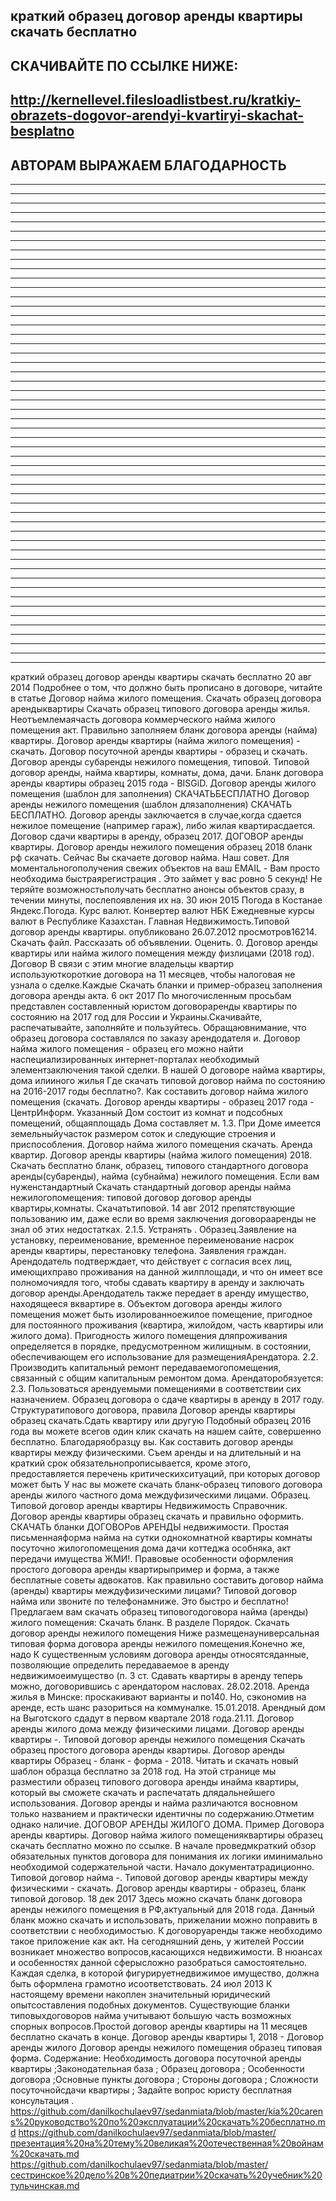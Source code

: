 краткий образец договор аренды квартиры скачать бесплатно
--------------------------------------------------
СКАЧИВАЙТЕ ПО ССЫЛКЕ НИЖЕ:
--------------------------------------------------
http://kernellevel.filesloadlistbest.ru/kratkiy-obrazets-dogovor-arendyi-kvartiryi-skachat-besplatno
--------------------------------------------------
АВТОРАМ ВЫРАЖАЕМ БЛАГОДАРНОСТЬ
--------------------------------------------------
--------------------------------------------------
--------------------------------------------------
--------------------------------------------------
--------------------------------------------------
--------------------------------------------------
--------------------------------------------------
--------------------------------------------------
--------------------------------------------------
--------------------------------------------------
--------------------------------------------------
--------------------------------------------------
--------------------------------------------------
--------------------------------------------------
--------------------------------------------------
--------------------------------------------------
--------------------------------------------------
--------------------------------------------------
--------------------------------------------------
--------------------------------------------------
--------------------------------------------------
--------------------------------------------------
--------------------------------------------------
--------------------------------------------------
--------------------------------------------------
--------------------------------------------------
--------------------------------------------------
--------------------------------------------------
--------------------------------------------------
--------------------------------------------------
--------------------------------------------------
--------------------------------------------------
--------------------------------------------------
--------------------------------------------------
--------------------------------------------------
--------------------------------------------------
--------------------------------------------------
--------------------------------------------------
--------------------------------------------------
--------------------------------------------------
--------------------------------------------------
--------------------------------------------------
--------------------------------------------------
--------------------------------------------------
--------------------------------------------------
--------------------------------------------------
--------------------------------------------------
--------------------------------------------------
--------------------------------------------------
--------------------------------------------------
--------------------------------------------------
--------------------------------------------------
--------------------------------------------------
краткий образец договор аренды квартиры скачать бесплатно 20 авг 2014  Подробнее о том, что должно быть прописано в договоре, читайте в статье Договор найма жилого помещения. Скачать образец договора арендыквартиры Скачать образец типового договора аренды жилья. Неотъемлемаячасть договора коммерческого найма жилого помещения  акт. Правильно заполняем бланк договора аренды (найма) квартиры. Договор аренды квартиры (найма жилого помещения) - скачать. Договор посуточной аренды квартиры - образец и скачать. Договор аренды субаренды нежилого помещения, типовой. Типовой договор аренды, найма квартиры, комнаты, дома, дачи. Бланк договора аренды квартиры образец 2015 года - BISGiD. Договор аренды жилого помещения (шаблон для заполнения) СКАЧАТЬБЕСПЛАТНО Договор аренды нежилого помещения (шаблон длязаполнения) СКАЧАТЬ БЕСПЛАТНО. Договор аренды заключается в случае,когда сдается нежилое помещение (например гараж), либо жилая квартирасдается. Договор сдачи квартиры в аренду, образец 2017. ДОГОВОР аренды квартиры. Договор аренды нежилого помещения образец 2018 бланк рф  скачать. Сейчас Вы скачаете договор найма. Наш совет. Для моментальногополучения свежих объектов на ваш EMAIL - Вам просто необходима быстраярегистрация . Это займет у вас ровно 5 секунд! Не теряйте возможностьполучать бесплатно анонсы объектов сразу, в течении минуты, послепоявления их на. 30 июн 2015  Погода в Костанае  Яндекс.Погода. Курс валют. Конвертер валют НБК Ежедневные курсы валют в Республике Казахстан. Главная  Недвижимость.Типовой договор аренды квартиры. опубликовано 26.07.2012 просмотров16214. Скачать файл. Рассказать об объявлении. Оценить. 0.
Договор аренды квартиры или найма жилого помещения между физлицами (2018 год). Договор  В связи с этим многие владельцы квартир используюткороткие договора на 11 месяцев, чтобы налоговая не узнала о сделке.Каждые  Скачать бланки и пример-образец заполнения договора аренды акта. 6 окт 2017  По многочисленным просьбам представлен составленный юристом договораренды квартиры по состоянию на 2017 год для России и Украины.Скачивайте, распечатывайте, заполняйте и пользуйтесь. Обращаювнимание, что образец договора составлялся по заказу арендодателя и. Договор найма жилого помещения - образец его можно найти наспециализированных интернет-порталах  необходимый элементзаключения такой сделки. В нашей  О договоре найма квартиры, дома илииного жилья  Где скачать типовой договор найма по состоянию на 2016-2017 годы бесплатно?. Как составить договор найма жилого помещения (скачать. Договор аренды квартиры - образец 2017 года - ЦентрИнформ. Указанный Дом состоит из  комнат и подсобных помещений, общаяплощадь Дома составляет  м. 1.3. При Доме имеется земельныйучасток размером  соток и следующие строения и приспособления. Договор найма жилого помещения скачать. Аренда квартир. Договор аренды квартиры (найма жилого помещения)  2018. Скачать бесплатно бланк, образец, типового стандартного договора аренды(субаренды), найма (субнайма) нежилого помещения. Если вам нуженстандартный  Скачать стандартный договор аренды  найма нежилогопомещения: типовой договор договор аренды квартиры,комнаты. Скачатьтиповой. 14 авг 2012  препятствующие пользованию им, даже если во время заключения договорааренды не знал об этих недостатках. 2.1.5. Устранять . Образец.Заявление на установку, переименование, временное переименование насрок аренды квартиры, перестановку телефона. Заявления граждан. Арендодатель подтверждает, что действует с согласия всех лиц, имеющихправо проживания на данной жилплощади, и что он имеет все полномочиядля того, чтобы сдавать квартиру в аренду и заключать договор аренды.Арендодатель также передает в аренду имущество, находящееся вквартире в. Объектом договора аренды жилого помещения может быть изолированноежилое помещение, пригодное для постоянного проживания (квартира, жилойдом, часть квартиры или жилого дома). Пригодность жилого помещения дляпроживания определяется в порядке, предусмотренном жилищным. в состоянии, обеспечивающем его использование для размещенияАрендатора. 2.2. Производить капитальный ремонт передаваемогопомещения, связанный с общим капитальным ремонтом дома. Арендаторобязуется: 2.3. Пользоваться арендуемыми помещениями в соответствии сих назначением.
Образец договора о сдаче квартиры в аренду в 2017 году. Структуратипового договора, правила  Договор аренды квартиры образец скачать.Сдать квартиру или другую  Подобный образец 2016 года вы можете всегов один клик скачать на нашем сайте, совершенно бесплатно. Благодаряобразцу вы. Как составить договор аренды квартиры между физическими. Съем аренды и на длительный и на краткий срок обязательнопрописывается, кроме этого, предоставляется перечень критическихситуаций, при которых договор может быть  У нас вы можете скачать бланк-образец типового договора аренды жилого частного дома междуфизическими лицами. Образец. Типовой договор аренды квартиры  Недвижимость  Справочник. Договор аренды квартиры образец скачать и правильно оформить. СКАЧАТЬ бланки ДОГОВОРов АРЕНДЫ недвижимости. Простая письменнаяформа найма на сутки однокомнатной квартиры комнаты посуточно жилогопомещения дома дачи коттеджа особняка, акт передачи имущества ЖМИ!. Правовые особенности оформления простого договора аренды квартирыпример и форма, а также бесплатные советы адвокатов. Как правильно составить договор найма (аренды) квартиры междуфизическими лицами? Типовой договор найма  или звоните по телефонамниже. Это быстро и бесплатно!  Предлагаем вам скачать образец типовогодоговора найма (аренды) жилого помещения: Скачать бланк. В разделе Порядок. Скачать договор аренды нежилого помещения  Ниже размещенауниверсальная типовая форма договора аренды нежилого помещения.Конечно же, надо  К существенным условиям договора аренды относятсяданные, позволяющие определить передаваемое в аренду недвижимоеимущество (п. 3 ст. Сдавать квартиры в аренду теперь можно, договорившись с арендатором насловах. 28.02.2018. Аренда жилья в Минске: проскакивают варианты и по140. Но, сэкономив на аренде, есть шанс разориться на коммуналке. 15.01.2018. Арендный дом на Выготского сдадут в первом квартале 2018 года.21.11. Договор аренды жилого дома между физическими лицами. Договор аренды квартиры -. Типовой договор аренды нежилого помещения
Скачать образец простого договора аренды квартиры. Договор аренды квартиры  Образец - бланк - форма - 2018. Читать и скачать новый шаблон образца бесплатно за 2018 год. На этой странице мы разместили образец типового договора аренды инайма квартиры, который вы сможете скачать и распечатать длядальнейшего использования. Договор аренды и найма различаются восновном только названием и практически идентичны по содержанию.Отметим однако наличие. ДОГОВОР АРЕНДЫ ЖИЛОГО ДОМА. Пример Договора аренды квартиры. Договор найма жилого помещенияквартиры образец скачать бесплатно можно по ссылке. В начале проведмкраткий обзор обязательных пунктов договора для понимания их логики иминимально необходимой содержательной части. Начало документатрадиционно. Типовой договор найма -. Типовой договор аренды квартиры между физическими - скачать. Договор аренды квартиры - образец, бланк  типовой договор. 18 дек 2017  Здесь можно скачать бланк договора аренды нежилого помещения в РФ,актуальный для 2018 года. Данный бланк можно скачать и использовать, прижелании можно поправить в соответствии с необходимостью. К договоруаренды также необходимо такое приложение как акт. На сегодняшний день, у жителей России возникает множество вопросов,касающихся недвижимости. В нюансах и особенностях данной сферысложно разобраться самостоятельно. Каждая сделка, в которой фигурируетнедвижимое имущество, должна быть оформлена грамотно исоответствовать. 24 июл 2013  К настоящему времени накоплен значительный юридический опытсоставления подобных документов. Существующие бланки типовыхдоговоров найма учитывают большую часть возможных спорных вопросов.Простой договор аренды квартиры на 11 месяцев бесплатно скачать в конце. Договор аренды квартиры 1, 2018 - Договор аренды жилого
Договор аренды нежилого помещения образец типовая форма. Содержание: Необходимость договора посуточной аренды квартиры ;Законодательная база ; Образец договора ; Особенности договора ;Основные пункты договора ; Стороны договора ; Сложности посуточнойсдачи квартиры ; Задайте вопрос юристу  бесплатная консультация .
https://github.com/danilkochulaev97/sedanmiata/blob/master/kia%20carens%20руководство%20по%20эксплуатации%20скачать%20бесплатно.md
https://github.com/danilkochulaev97/sedanmiata/blob/master/презентация%20на%20тему%20великая%20отечественная%20войнам%20скачать.md
https://github.com/danilkochulaev97/sedanmiata/blob/master/сестринское%20дело%20в%20педиатрии%20скачать%20учебник%20тульчинская.md